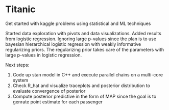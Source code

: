 # Titanic
Get started with kaggle problems using statistical and ML techniques

Started data exploration with pivots and data visualizations.
Added results from logistic regression. Ignoring large p-values since the plan is to use bayesian hierarchical logistic regression with weakly informative regularizing priors. The regularizing prior takes care of the parameters with large p-values in logistic regression.

Next steps:
1. Code up stan model in C++ and execute parallel chains on a multi-core system
2. Check R_hat and visualize traceplots and posterior distribution to evaluate convergence of posterior
3. Compute posterior predictive in the form of MAP since the goal is to genrate point estimate for each passenger
